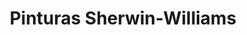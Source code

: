 ---
title: "Pinturas Sherwin-Williams"
url: /quito/pinturas-sherwin-williams-av-6-de-diciembre/
shop: Farben
---
